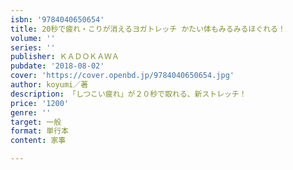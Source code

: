 ```yaml
---
isbn: '9784040650654'
title: 20秒で疲れ・こりが消えるヨガトレッチ かたい体もみるみるほぐれる！
volume: ''
series: ''
publisher: ＫＡＤＯＫＡＷＡ
pubdate: '2018-08-02'
cover: 'https://cover.openbd.jp/9784040650654.jpg'
author: koyumi／著
description: 「しつこい疲れ」が２０秒で取れる、新ストレッチ！
price: '1200'
genre: ''
target: 一般
format: 単行本
content: 家事

---
```

